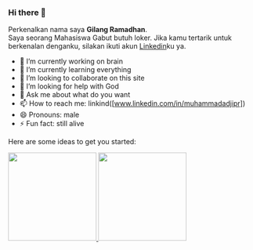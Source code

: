 ### Hi there 👋
Perkenalkan nama saya **Gilang Ramadhan**.\
Saya seorang Mahasiswa Gabut butuh loker.
Jika kamu tertarik untuk berkenalan denganku, silakan ikuti akun [Linkedin](https://www.linkedin.com/in/muhammadadjipr/)ku ya.

- 🔭 I’m currently working on brain
- 🌱 I’m currently learning everything
- 👯 I’m looking to collaborate on this site
- 🤔 I’m looking for help with God
- 💬 Ask me about what do you want
- 📫 How to reach me: linkind([www.linkedin.com/in/muhammadadjipr])
- 😄 Pronouns: male
- ⚡ Fun fact: still alive

Here are some ideas to get you started:
<p align="left">
<a href="https://github.com/gilangadhan">
  <img height="180em" src="https://github-readme-stats-eight-theta.vercel.app/api?username=gilangadhan&show_icons=true&theme=algolia&include_all_commits=true&count_private=true"/>
  <img height="180em" src="https://github-readme-stats-eight-theta.vercel.app/api/top-langs/?username=gilangadhan&layout=compact&langs_count=8&theme=algolia"/>
</a>
</p>
